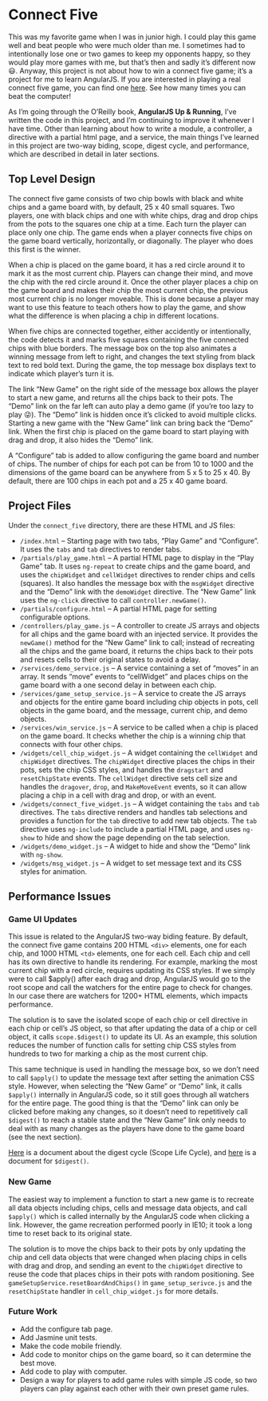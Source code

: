 # Connect Five 

This was my favorite game when I was in junior high. I could play this game well and beat people who were much older than me. I sometimes had to intentionally lose one or two games to keep my opponents happy, so they would play more games with me, but that’s then and sadly it’s different now :smiley:. Anyway, this project is not about how to win a connect five game; it’s a project for me to learn AngularJS. If you are interested in playing a real connect five game, you can find one [here]( http://www.i-gamer.net/play/1494.html). See how many times you can beat the computer! 

As I’m going through the O’Reilly book, **AngularJS Up & Running**, I’ve written the code in this project, and I’m continuing to improve it whenever I have time. Other than learning about how to write a module, a controller, a directive with a partial html page, and a service, the main things I’ve learned in this project are two-way biding, scope, digest cycle, and performance, which are described in detail in later sections. 

## Top Level Design  

The connect five game consists of two chip bowls with black and white chips and a game board with, by default, 25 x 40 small squares. Two players, one with black chips and one with white chips, drag and drop chips from the pots to the squares one chip at a time. Each turn the player can place only one chip. The game ends when a player connects five chips on the game board vertically, horizontally, or diagonally. The player who does this first is the winner.

When a chip is placed on the game board, it has a red circle around it to mark it as the most current chip. Players can change their mind, and move the chip with the red circle around it. Once the other player places a chip on the game board and makes their chip the most current chip, the previous most current chip is no longer moveable. This is done because a player may want to use this feature to teach others how to play the game, and show what the difference is when placing a chip in different locations. 

When five chips are connected together, either accidently or intentionally, the code detects it and marks five squares containing the five connected chips with blue borders. The message box on the top also animates a winning message from left to right, and changes the text styling from black text to red bold text. During the game, the top message box displays text to indicate which player’s turn it is. 

The link “New Game” on the right side of the message box allows the player to start a new game, and returns all the chips back to their pots. The “Demo” link on the far left can auto play a demo game (if you’re too lazy to play :stuck_out_tongue_winking_eye:). The “Demo” link is hidden once it’s clicked to avoid multiple clicks. Starting a new game with the “New Game” link can bring back the “Demo” link. When the first chip is placed on the game board to start playing with drag and drop, it also hides the “Demo” link. 

A “Configure” tab is added to allow configuring the game board and number of chips. The number of chips for each pot can be from 10 to 1000 and the dimensions of the game board can be anywhere from 5 x 5 to 25 x 40. By default, there are 100 chips in each pot and a 25 x 40 game board. 

## Project Files

Under the `connect_five` directory, there are these HTML and JS files:

- `/index.html` – Starting page with two tabs, “Play Game” and “Configure”. It uses the `tabs` and `tab` directives to render tabs. 
- `/partials/play_game.html` – A partial HTML page to display in the “Play Game” tab. It uses `ng-repeat` to create chips and the game board, and uses the `chipWidget` and `cellWidget` directives to render chips and cells (squares). It also handles the message box with the `msgWidget` directive and the “Demo” link with the `demoWidget` directive. The “New Game” link uses the `ng-click` directive to call `controller.newGame()`. 
- `/partials/configure.html` – A partial HTML page for setting configurable options.  
- `/controllers/play_game.js` – A controller to create JS arrays and objects for all chips and the game board with an injected service. It provides the `newGame()` method for the “New Game” link to call; instead of recreating all the chips and the game board, it returns the chips back to their pots and resets cells to their original states to avoid a delay. 
- `/services/demo_service.js` – A service containing a set of “moves” in an array.  It sends “move” events to “cellWidget” and places chips on the game board with a one second delay in between each chip.     
- `/services/game_setup_service.js` – A service to create the JS arrays and objects for the entire game board including chip objects in pots, cell objects in the game board, and the message, current chip, and demo objects. 
- `/services/win_service.js` – A service to be called when a chip is placed on the game board. It checks whether the chip is a winning chip that connects with four other chips.
- `/widgets/cell_chip_widget.js` – A widget containing the `cellWidget` and `chipWidget` directives. The `chipWidget` directive places the chips in their pots, sets the chip CSS styles, and handles the `dragstart` and `resetChipState` events. The `cellWidget` directive sets cell size and handles the `dragover`, `drop`, and `MakeMoveEvent` events, so it can allow placing a chip in a cell with drag and drop, or with an event.   
- `/widgets/connect_five_widget.js` – A widget containing the `tabs` and `tab` directives. The `tabs` directive renders and handles tab selections and provides a function for the `tab` directive to add new tab objects. The `tab` directive uses `ng-include` to include a partial HTML page, and uses `ng-show` to hide and show the page depending on the tab selection.
- `/widgets/demo_widget.js` – A widget to hide and show the “Demo” link with `ng-show`. 
- `/widgets/msg_widget.js` – A widget to set message text and its CSS styles for animation.   

## Performance Issues 

### Game UI Updates   

This issue is related to the AngularJS two-way biding feature. By default, the connect five game contains 200 HTML `<div>` elements, one for each chip, and 1000 HTML `<td>` elements, one for each cell. Each chip and cell has its own directive to handle its rendering. For example, marking the most current chip with a red circle, requires updating its CSS styles. If we simply were to call $apply() after each drag and drop, AngularJS would go to the root scope and call the watchers for the entire page to check for changes. In our case there are watchers for 1200+ HTML elements, which impacts performance.

The solution is to save the isolated scope of each chip or cell directive in each chip or cell’s JS object, so that after updating the data of a chip or cell object, it calls `scope.$digest()` to update its UI. As an example, this solution reduces the number of function calls for setting chip CSS styles from hundreds to two for marking a chip as the most current chip.   

This same technique is used in handling the message box, so we don’t need to call `$apply()` to update the message text after setting the animation CSS style. However, when selecting the “New Game” or “Demo” link, it calls `$apply()` internally in AngularJS code, so it still goes through all watchers for the entire page. The good thing is that the “Demo” link can only be clicked before making any changes, so it doesn’t need to repetitively call `$digest()` to reach a stable state and the “New Game” link only needs to deal with as many changes as the players have done to the game board (see the next section). 

[Here](https://docs.angularjs.org/guide/scope) is a document about the digest cycle (Scope Life Cycle), and [here](https://docs.angularjs.org/api/ng/type/$rootScope.Scope#$digest) is a document for `$digest()`.

### New Game 

The easiest way to implement a function to start a new game is to recreate all data objects including chips, cells and message data objects, and call `$apply()` which is called internally by the AngularJS code when clicking a link. However, the game recreation performed poorly in IE10; it took a long time to reset back to its original state.

The solution is to move the chips back to their pots by only updating the chip and cell data objects that were changed when placing chips in cells with drag and drop, and sending an event to the `chipWidget` directive to reuse the code that places chips in their pots with random positioning. See `gameSetupService.resetBoardAndChips()` in `game_setup_serivce.js` and the `resetChipState` handler in `cell_chip_widget.js` for more details.     

### Future Work
- Add the configure tab page. 
- Add Jasmine unit tests. 
- Make the code mobile friendly.
- Add code to monitor chips on the game board, so it can determine the best move. 
- Add code to play with computer. 
- Design a way for players to add game rules with simple JS code, so two players can play against each other with their own preset game rules. 